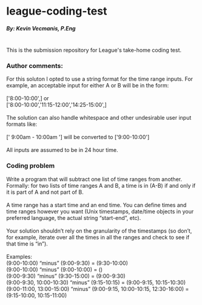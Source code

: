 # league-coding-test
<h5>By: Kevin Vecmanis, P.Eng</h5>
<br>
This is the submission repository for League's take-home coding test.
<br>
<h3>Author comments:</h3>
For this soluton I opted to use a string format for the time range inputs. For example, an acceptable input for either A or B will be in the form:
<br>
<br>
['8:00-10:00',] or<br>
['8:00-10:00','11:15-12:00','14:25-15:00',]
<br>
<br>
The solution can also handle whitespace and other undesirable user input formats like: 
<br>
<br>
[' 9:00am - 10:00am '] will be converted to ['9:00-10:00']
<br>
<br>
All inputs are assumed to be in 24 hour time.

<h3>Coding problem</h3>

Write a program that will subtract one list of time ranges from another. Formally: for two lists of time ranges A and B, a time is in (A-B) if and only if it is part of A and not part of B.
<br>
<br>
A time range has a start time and an end time. You can define times and time ranges however you want (Unix timestamps, date/time objects in your preferred language, the actual string “start-end”, etc).
<br>
<br>
Your solution shouldn’t rely on the granularity of the timestamps (so don’t, for example, iterate over all the times in all the ranges and check to see if that time is “in”).
<br>
<br>
Examples:<br>
(9:00-10:00) “minus” (9:00-9:30) = (9:30-10:00)<br>
(9:00-10:00) “minus” (9:00-10:00) = ()<br>
(9:00-9:30) “minus” (9:30-15:00) = (9:00-9:30)<br>
(9:00-9:30, 10:00-10:30) “minus” (9:15-10:15) = (9:00-9:15, 10:15-10:30)<br>
(9:00-11:00, 13:00-15:00) “minus” (9:00-9:15, 10:00-10:15, 12:30-16:00) = (9:15-10:00, 10:15-11:00)
